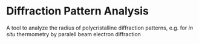 # Diffraction Pattern Analysis
A tool to analyze the radius of polycristalline diffraction patterns, e.g. for _in situ_ thermometry by paralell beam electron diffraction
